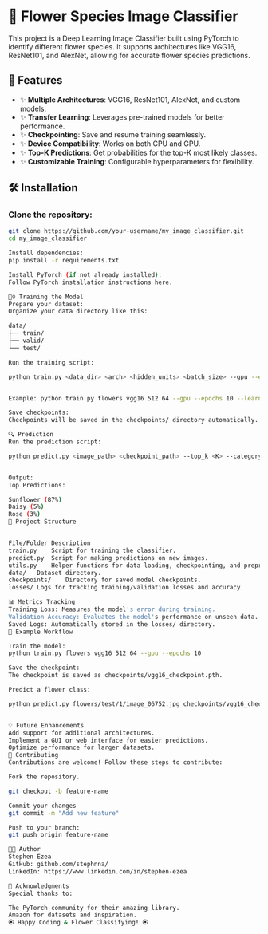 # 🌸 Flower Species Image Classifier

This project is a Deep Learning Image Classifier built using PyTorch to identify different flower species. It supports architectures like VGG16, ResNet101, and AlexNet, allowing for accurate flower species predictions.

## 🚀 Features
- ✨ **Multiple Architectures**: VGG16, ResNet101, AlexNet, and custom models.
- ✨ **Transfer Learning**: Leverages pre-trained models for better performance.
- ✨ **Checkpointing**: Save and resume training seamlessly.
- ✨ **Device Compatibility**: Works on both CPU and GPU.
- ✨ **Top-K Predictions**: Get probabilities for the top-K most likely classes.
- ✨ **Customizable Training**: Configurable hyperparameters for flexibility.

## 🛠️ Installation
### Clone the repository:
```bash
git clone https://github.com/your-username/my_image_classifier.git
cd my_image_classifier

Install dependencies:
pip install -r requirements.txt

Install PyTorch (if not already installed):
Follow PyTorch installation instructions here.

🏋️‍♀️ Training the Model
Prepare your dataset:
Organize your data directory like this:

data/
├── train/
├── valid/
└── test/

Run the training script:

python train.py <data_dir> <arch> <hidden_units> <batch_size> --gpu --epochs <epochs> --learning_rate <lr>


Example: python train.py flowers vgg16 512 64 --gpu --epochs 10 --learning_rate 0.001

Save checkpoints:
Checkpoints will be saved in the checkpoints/ directory automatically.

🔍 Prediction
Run the prediction script:

python predict.py <image_path> <checkpoint_path> --top_k <K> --category_names <json_path> --gpu


Output:
Top Predictions:

Sunflower (87%)
Daisy (5%)
Rose (3%)
📂 Project Structure


File/Folder	Description
train.py	Script for training the classifier.
predict.py	Script for making predictions on new images.
utils.py	Helper functions for data loading, checkpointing, and preprocessing.
data/	Dataset directory.
checkpoints/	Directory for saved model checkpoints.
losses/	Logs for tracking training/validation losses and accuracy.

📊 Metrics Tracking
Training Loss: Measures the model's error during training.
Validation Accuracy: Evaluates the model's performance on unseen data.
Saved Logs: Automatically stored in the losses/ directory.
📝 Example Workflow

Train the model:
python train.py flowers vgg16 512 64 --gpu --epochs 10

Save the checkpoint:
The checkpoint is saved as checkpoints/vgg16_checkpoint.pth.

Predict a flower class:

python predict.py flowers/test/1/image_06752.jpg checkpoints/vgg16_checkpoint.pth --top_k 3 --gpu


💡 Future Enhancements
Add support for additional architectures.
Implement a GUI or web interface for easier predictions.
Optimize performance for larger datasets.
🤝 Contributing
Contributions are welcome! Follow these steps to contribute:

Fork the repository.

git checkout -b feature-name

Commit your changes
git commit -m "Add new feature"

Push to your branch:
git push origin feature-name

🧑‍💻 Author
Stephen Ezea
GitHub: github.com/stephnna/
LinkedIn: https://www.linkedin.com/in/stephen-ezea

🌟 Acknowledgments
Special thanks to:

The PyTorch community for their amazing library.
Amazon for datasets and inspiration.
🏵️ Happy Coding & Flower Classifying! 🏵️

